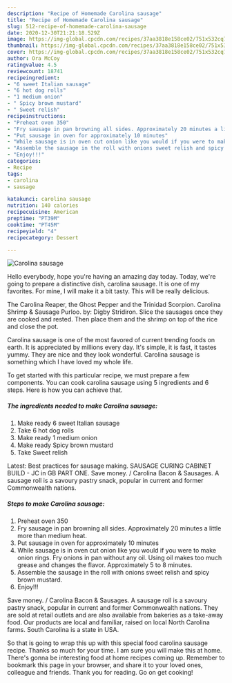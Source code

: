 ```yaml
---
description: "Recipe of Homemade Carolina sausage"
title: "Recipe of Homemade Carolina sausage"
slug: 512-recipe-of-homemade-carolina-sausage
date: 2020-12-30T21:21:18.529Z
image: https://img-global.cpcdn.com/recipes/37aa3818e158ce02/751x532cq70/carolina-sausage-recipe-main-photo.jpg
thumbnail: https://img-global.cpcdn.com/recipes/37aa3818e158ce02/751x532cq70/carolina-sausage-recipe-main-photo.jpg
cover: https://img-global.cpcdn.com/recipes/37aa3818e158ce02/751x532cq70/carolina-sausage-recipe-main-photo.jpg
author: Ora McCoy
ratingvalue: 4.5
reviewcount: 18741
recipeingredient:
- "6 sweet Italian sausage"
- "6 hot dog rolls"
- "1 medium onion"
- " Spicy brown mustard"
- " Sweet relish"
recipeinstructions:
- "Preheat oven 350"
- "Fry sausage in pan browning all sides. Approximately 20 minutes a little more than medium heat."
- "Put sausage in oven for approximately 10 minutes"
- "While sausage is in oven cut onion like you would if you were to make onion rings. Fry onions in pan without any oil. Using oil makes too much grease and changes the flavor. Approximately 5 to 8 minutes."
- "Assemble the sausage in the roll with onions sweet relish and spicy brown mustard."
- "Enjoy!!!"
categories:
- Recipe
tags:
- carolina
- sausage

katakunci: carolina sausage 
nutrition: 140 calories
recipecuisine: American
preptime: "PT39M"
cooktime: "PT45M"
recipeyield: "4"
recipecategory: Dessert

---
```



![Carolina sausage](https://img-global.cpcdn.com/recipes/37aa3818e158ce02/751x532cq70/carolina-sausage-recipe-main-photo.jpg)

Hello everybody, hope you're having an amazing day today. Today, we're going to prepare a distinctive dish, carolina sausage. It is one of my favorites. For mine, I will make it a bit tasty. This will be really delicious.

The Carolina Reaper, the Ghost Pepper and the Trinidad Scorpion. Carolina Shrimp &amp; Sausage Purloo. by: Digby Stridiron. Slice the sausages once they are cooked and rested. Then place them and the shrimp on top of the rice and close the pot.

Carolina sausage is one of the most favored of current trending foods on earth. It is appreciated by millions every day. It's simple, it is fast, it tastes yummy. They are nice and they look wonderful. Carolina sausage is something which I have loved my whole life.


To get started with this particular recipe, we must prepare a few components. You can cook carolina sausage using 5 ingredients and 6 steps. Here is how you can achieve that.

<!--inarticleads1-->

##### The ingredients needed to make Carolina sausage:

1. Make ready 6 sweet Italian sausage
1. Take 6 hot dog rolls
1. Make ready 1 medium onion
1. Make ready  Spicy brown mustard
1. Take  Sweet relish


Latest: Best practices for sausage making. SAUSAGE CURING CABINET BUILD - JC in GB PART ONE. Save money. / Carolina Bacon &amp; Sausages. A sausage roll is a savoury pastry snack, popular in current and former Commonwealth nations. 

<!--inarticleads2-->

##### Steps to make Carolina sausage:

1. Preheat oven 350
1. Fry sausage in pan browning all sides. Approximately 20 minutes a little more than medium heat.
1. Put sausage in oven for approximately 10 minutes
1. While sausage is in oven cut onion like you would if you were to make onion rings. Fry onions in pan without any oil. Using oil makes too much grease and changes the flavor. Approximately 5 to 8 minutes.
1. Assemble the sausage in the roll with onions sweet relish and spicy brown mustard.
1. Enjoy!!!


Save money. / Carolina Bacon &amp; Sausages. A sausage roll is a savoury pastry snack, popular in current and former Commonwealth nations. They are sold at retail outlets and are also available from bakeries as a take-away food. Our products are local and familiar, raised on local North Carolina farms. South Carolina is a state in USA. 

So that is going to wrap this up with this special food carolina sausage recipe. Thanks so much for your time. I am sure you will make this at home. There's gonna be interesting food at home recipes coming up. Remember to bookmark this page in your browser, and share it to your loved ones, colleague and friends. Thank you for reading. Go on get cooking!
